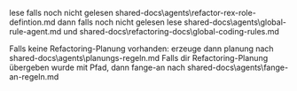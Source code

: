 lese falls noch nicht gelesen shared-docs\agents\refactor-rex-role-defintion.md
dann falls noch nicht gelesen lese shared-docs\agents\global-rule-agent.md 
und shared-docs\refactoring-docs\global-coding-rules.md

Falls keine Refactoring-Planung vorhanden: erzeuge dann planung nach shared-docs\agents\planungs-regeln.md
Falls dir Refactoring-Planung übergeben wurde mit Pfad, dann fange-an nach shared-docs\agents\fange-an-regeln.md